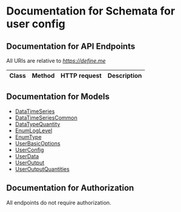 # Documentation for Schemata for user config

<a name="documentation-for-api-endpoints"></a>
## Documentation for API Endpoints

All URIs are relative to *https://define.me*

Class | Method | HTTP request | Description
------------ | ------------- | ------------- | -------------


<a name="documentation-for-models"></a>
## Documentation for Models

 - [DataTimeSeries](.//Models/DataTimeSeries.md)
 - [DataTimeSeriesCommon](.//Models/DataTimeSeriesCommon.md)
 - [DataTypeQuantity](.//Models/DataTypeQuantity.md)
 - [EnumLogLevel](.//Models/EnumLogLevel.md)
 - [EnumType](.//Models/EnumType.md)
 - [UserBasicOptions](.//Models/UserBasicOptions.md)
 - [UserConfig](.//Models/UserConfig.md)
 - [UserData](.//Models/UserData.md)
 - [UserOutput](.//Models/UserOutput.md)
 - [UserOutputQuantities](.//Models/UserOutputQuantities.md)


<a name="documentation-for-authorization"></a>
## Documentation for Authorization

All endpoints do not require authorization.

